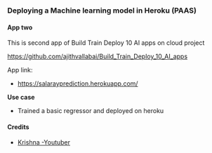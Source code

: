 ### Deploying a Machine learning model in Heroku (PAAS)

#### App two 

This is second app of Build Train Deploy 10 AI apps on cloud project

https://github.com/ajithvallabai/Build_Train_Deploy_10_AI_apps


App link:

- https://salarayprediction.herokuapp.com/

**Use case**

- Trained a basic regressor and deployed on heroku



#### Credits

- [Krishna -Youtuber](https://github.com/krishnaik06)
